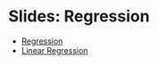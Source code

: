 # Slides: Regression

- [Regression](https://d3c33hcgiwev3.cloudfront.net/_1633b475a6a7e01f55a8ba4f9ce5f801_regression.pdf?Expires=1706832000&Signature=hPKquFt7qAls34L404fy4BYje6o684iwi61P8H2kKSr-aSceHhu~nFNhVKnhOhh-YuC1o2yF0l~4~2RAwXUlmerj2FQCzxlTVY-iLUGA5HAoxc08I8RkvyVTt5OFoYD7aKzqNvnznEPChT2S4uJqaAfl2izE0rtx~qfD4melL7E_&Key-Pair-Id=APKAJLTNE6QMUY6HBC5A)
- [Linear Regression](https://d3c33hcgiwev3.cloudfront.net/_3b2e4892f66da18da1e1e72c472b2848_linear_regression.pdf?Expires=1706832000&Signature=bWB3x221jWgs~mms5gvyOheda8zdAoGeOg~Ba~csO5SeM4ca9nl7a32hvenPURAWhVvcqjc919iYmjm0UpAdLCwQNb8lyaCPkswmMzXQKkEd5-nIRpFkeT79rObjSdue4QRhAih2w0X6fh4m8sEcKRVlL8iuo9lf1m9cv9Dp2Bk_&Key-Pair-Id=APKAJLTNE6QMUY6HBC5A)